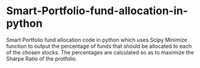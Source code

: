 # Smart-Portfolio-fund-allocation-in-python
Smart Portfolio fund allocation code in python which uses Scipy Minimize function to output the percentage of funds that should be allocated to each of the chosen stocks. The percentages are calculated so as to maximize the Sharpe Ratio of the protfolio.
